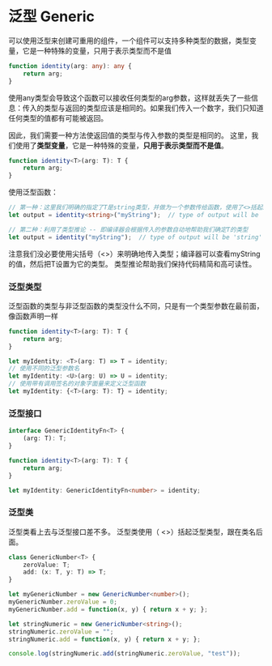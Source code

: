 # 泛型 Generic

可以使用泛型来创建可重用的组件，一个组件可以支持多种类型的数据，类型变量，它是一种特殊的变量，只用于表示类型而不是值

```ts
function identity(arg: any): any {
    return arg;
}
```

使用any类型会导致这个函数可以接收任何类型的arg参数，这样就丢失了一些信息：传入的类型与返回的类型应该是相同的。如果我们传入一个数字，我们只知道任何类型的值都有可能被返回。

因此，我们需要一种方法使返回值的类型与传入参数的类型是相同的。 这里，我们使用了**类型变量**，它是一种特殊的变量，**只用于表示类型而不是值**。

```ts
function identity<T>(arg: T): T {
    return arg;
}
```

使用泛型函数：

```ts
// 第一种：这里我们明确的指定了T是string类型，并做为一个参数传给函数，使用了<>括起来而不是()。
let output = identity<string>("myString");  // type of output will be 'string'

// 第二种：利用了类型推论 -- 即编译器会根据传入的参数自动地帮助我们确定T的类型
let output = identity("myString");  // type of output will be 'string'
```

注意我们没必要使用尖括号（<>）来明确地传入类型；编译器可以查看myString的值，然后把T设置为它的类型。 类型推论帮助我们保持代码精简和高可读性。

### 泛型类型

泛型函数的类型与非泛型函数的类型没什么不同，只是有一个类型参数在最前面，像函数声明一样

```ts
function identity<T>(arg: T): T {
    return arg;
}

let myIdentity: <T>(arg: T) => T = identity;
// 使用不同的泛型参数名
let myIdentity: <U>(arg: U) => U = identity;
// 使用带有调用签名的对象字面量来定义泛型函数
let myIdentity: {<T>(arg: T): T} = identity;
```

### 泛型接口

```ts
interface GenericIdentityFn<T> {
    (arg: T): T;
}

function identity<T>(arg: T): T {
    return arg;
}

let myIdentity: GenericIdentityFn<number> = identity;
```

### 泛型类

泛型类看上去与泛型接口差不多。 泛型类使用（ <>）括起泛型类型，跟在类名后面。

```ts
class GenericNumber<T> {
    zeroValue: T;
    add: (x: T, y: T) => T;
}

let myGenericNumber = new GenericNumber<number>();
myGenericNumber.zeroValue = 0;
myGenericNumber.add = function(x, y) { return x + y; };

let stringNumeric = new GenericNumber<string>();
stringNumeric.zeroValue = "";
stringNumeric.add = function(x, y) { return x + y; };

console.log(stringNumeric.add(stringNumeric.zeroValue, "test"));
```